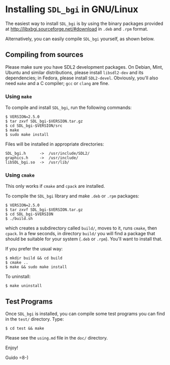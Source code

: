 # Installing `SDL_bgi` in GNU/Linux

The easiest way to install `SDL_bgi` is by using the binary packages
provided at <http://libxbgi.sourceforge.net/#download> in `.deb` and
`.rpm` format.

Alternatively, you can easily compile `SDL_bgi` yourself, as shown below.


## Compiling from sources

Please make sure you have SDL2 development packages. On Debian, Mint,
Ubuntu and similar distributions, please install `libsdl2-dev` and its
dependencies; in Fedora, please install `SDL2-devel`. Obviously,
you'll also need `make` and a C compiler; `gcc` or `clang` are fine.


### Using `make`

To compile and install `SDL_bgi`, run the following commands:

    $ VERSION=2.5.0
    $ tar zxvf SDL_bgi-$VERSION.tar.gz
    $ cd SDL_bgi-$VERSION/src
    $ make
    $ sudo make install

Files will be installed in appropriate directories:

    SDL_bgi.h      ->  /usr/include/SDL2/
    graphics.h     ->  /usr/include/
    libSDL_bgi.so  ->  /usr/lib/


### Using `cmake`

This only works if `cmake` and `cpack` are installed.

To compile the `SDL_bgi` library and make `.deb` or `.rpm` packages:

    $ VERSION=2.5.0
    $ tar zxvf SDL_bgi-$VERSION.tar.gz
    $ cd SDL_bgi-$VERSION
    $ ./build.sh

which creates a subdirectory called `build/`, moves to it, runs
`cmake`, then `cpack`. In a few seconds, in directory `build/` you
will find a package that should be suitable for your system (`.deb` or
`.rpm`). You'll want to install that.

If you prefer the usual way:

    $ mkdir build && cd build
    $ cmake ..
    $ make && sudo make install 

To uninstall:

    $ make uninstall


## Test Programs

Once `SDL_bgi` is installed, you can compile some test programs you
can find in the `test/` directory. Type:

    $ cd test && make

Please see the `using.md` file in the `doc/` directory.

Enjoy!

Guido =8-)
